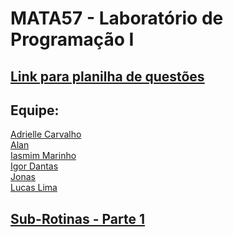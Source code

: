 # MATA57 - Laboratório de Programação I 
## [Link para planilha de questões](https://docs.google.com/spreadsheets/d/1D84bBvbR4U7A_uLnm4IDQOwsHogKaFvCj1m0U51X33o/edit#gid=0)
## Equipe: 
[Adrielle Carvalho](#)<br>
[Alan](#)<br>
[Iasmim Marinho](#)<br>
[Igor Dantas](#)<br>
[Jonas](#)<br>
[Lucas Lima](https://github.com/LucasDSL)<br>
## [Sub-Rotinas - Parte 1](#)
